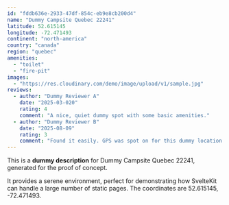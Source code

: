 ```yaml
---
id: "fddb636e-2933-47df-854c-eb9e8cb200d4"
name: "Dummy Campsite Quebec 22241"
latitude: 52.615145
longitude: -72.471493
continent: "north-america"
country: "canada"
region: "quebec"
amenities:
  - "toilet"
  - "fire-pit"
images:
  - "https://res.cloudinary.com/demo/image/upload/v1/sample.jpg"
reviews:
  - author: "Dummy Reviewer A"
    date: "2025-03-020"
    rating: 4
    comment: "A nice, quiet dummy spot with some basic amenities."
  - author: "Dummy Reviewer B"
    date: "2025-08-09"
    rating: 3
    comment: "Found it easily. GPS was spot on for this dummy location."
---
```


This is a **dummy description** for Dummy Campsite Quebec 22241, generated for the proof of concept.

It provides a serene environment, perfect for demonstrating how SvelteKit can handle a large number of static pages. The coordinates are 52.615145, -72.471493.
